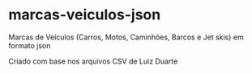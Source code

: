 # marcas-veiculos-json
Marcas de Veículos (Carros, Motos, Caminhões, Barcos e Jet skis) em formato json

Criado com base nos arquivos CSV de Luiz Duarte
